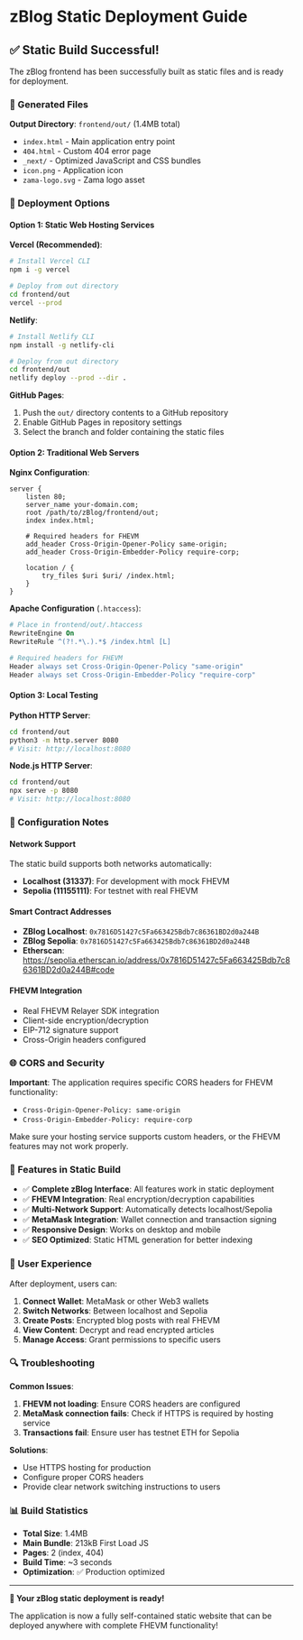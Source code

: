 # zBlog Static Deployment Guide

## ✅ Static Build Successful!

The zBlog frontend has been successfully built as static files and is ready for deployment.

### 📁 Generated Files

**Output Directory**: `frontend/out/` (1.4MB total)
- `index.html` - Main application entry point
- `404.html` - Custom 404 error page
- `_next/` - Optimized JavaScript and CSS bundles
- `icon.png` - Application icon
- `zama-logo.svg` - Zama logo asset

### 🚀 Deployment Options

#### Option 1: Static Web Hosting Services

**Vercel (Recommended)**:
```bash
# Install Vercel CLI
npm i -g vercel

# Deploy from out directory
cd frontend/out
vercel --prod
```

**Netlify**:
```bash
# Install Netlify CLI
npm install -g netlify-cli

# Deploy from out directory
cd frontend/out
netlify deploy --prod --dir .
```

**GitHub Pages**:
1. Push the `out/` directory contents to a GitHub repository
2. Enable GitHub Pages in repository settings
3. Select the branch and folder containing the static files

#### Option 2: Traditional Web Servers

**Nginx Configuration**:
```nginx
server {
    listen 80;
    server_name your-domain.com;
    root /path/to/zBlog/frontend/out;
    index index.html;
    
    # Required headers for FHEVM
    add_header Cross-Origin-Opener-Policy same-origin;
    add_header Cross-Origin-Embedder-Policy require-corp;
    
    location / {
        try_files $uri $uri/ /index.html;
    }
}
```

**Apache Configuration** (`.htaccess`):
```apache
# Place in frontend/out/.htaccess
RewriteEngine On
RewriteRule ^(?!.*\.).*$ /index.html [L]

# Required headers for FHEVM
Header always set Cross-Origin-Opener-Policy "same-origin"
Header always set Cross-Origin-Embedder-Policy "require-corp"
```

#### Option 3: Local Testing

**Python HTTP Server**:
```bash
cd frontend/out
python3 -m http.server 8080
# Visit: http://localhost:8080
```

**Node.js HTTP Server**:
```bash
cd frontend/out
npx serve -p 8080
# Visit: http://localhost:8080
```

### 🔧 Configuration Notes

#### Network Support
The static build supports both networks automatically:
- **Localhost (31337)**: For development with mock FHEVM
- **Sepolia (11155111)**: For testnet with real FHEVM

#### Smart Contract Addresses
- **ZBlog Localhost**: `0x7816D51427c5Fa663425Bdb7c86361BD2d0a244B`
- **ZBlog Sepolia**: `0x7816D51427c5Fa663425Bdb7c86361BD2d0a244B`
- **Etherscan**: https://sepolia.etherscan.io/address/0x7816D51427c5Fa663425Bdb7c86361BD2d0a244B#code

#### FHEVM Integration
- Real FHEVM Relayer SDK integration
- Client-side encryption/decryption
- EIP-712 signature support
- Cross-Origin headers configured

### 🌐 CORS and Security

**Important**: The application requires specific CORS headers for FHEVM functionality:
- `Cross-Origin-Opener-Policy: same-origin`
- `Cross-Origin-Embedder-Policy: require-corp`

Make sure your hosting service supports custom headers, or the FHEVM features may not work properly.

### 🎯 Features in Static Build

- ✅ **Complete zBlog Interface**: All features work in static deployment
- ✅ **FHEVM Integration**: Real encryption/decryption capabilities
- ✅ **Multi-Network Support**: Automatically detects localhost/Sepolia
- ✅ **MetaMask Integration**: Wallet connection and transaction signing
- ✅ **Responsive Design**: Works on desktop and mobile
- ✅ **SEO Optimized**: Static HTML generation for better indexing

### 📱 User Experience

After deployment, users can:
1. **Connect Wallet**: MetaMask or other Web3 wallets
2. **Switch Networks**: Between localhost and Sepolia
3. **Create Posts**: Encrypted blog posts with real FHEVM
4. **View Content**: Decrypt and read encrypted articles
5. **Manage Access**: Grant permissions to specific users

### 🔍 Troubleshooting

**Common Issues**:

1. **FHEVM not loading**: Ensure CORS headers are configured
2. **MetaMask connection fails**: Check if HTTPS is required by hosting service
3. **Transactions fail**: Ensure user has testnet ETH for Sepolia

**Solutions**:
- Use HTTPS hosting for production
- Configure proper CORS headers
- Provide clear network switching instructions to users

### 📊 Build Statistics

- **Total Size**: 1.4MB
- **Main Bundle**: 213kB First Load JS
- **Pages**: 2 (index, 404)
- **Build Time**: ~3 seconds
- **Optimization**: ✅ Production optimized

---

**🎉 Your zBlog static deployment is ready!**

The application is now a fully self-contained static website that can be deployed anywhere with complete FHEVM functionality!
